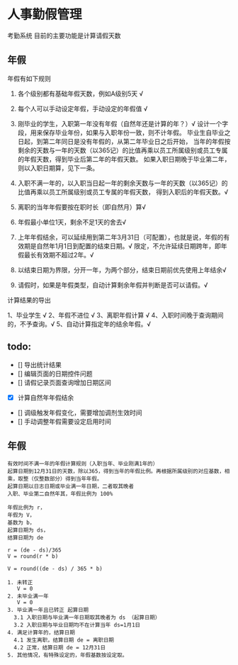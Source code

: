 # 人事勤假管理
考勤系统
目前的主要功能是计算请假天数
## 年假
年假有如下规则
1. 各个级别都有基础年假天数，例如A级别5天  √
2. 每个人可以手动设定年假，手动设定的年假值 √
3. 刚毕业的学生，入职第一年没有年假（自然年还是计算的年？）√
   设计一个字段，用来保存毕业年份，如果与入职年份一致，则不计年假。
   毕业生自毕业之日起，到第二年同日是没有年假的，从第二年毕业日之后开始，
   当年的年假按剩余的天数与一年的天数（以365记）的比值再乘以员工所属级别或员工专属的年假天数，得到毕业后第二年的年假天数。
   如果入职日期晚于毕业第二年，则以入职日期算，见下一条。
4. 入职不满一年的，以入职当日起一年的剩余天数与一年的天数（以365记）的比值再乘以员工所属级别或员工专属的年假天数，
   得到入职后的年假天数。√

5. 离职的当年年假要按在职时长（即自然月）算√
6. 年假最小单位1天，剩余不足1天的舍去√

7. 上年年假结余，可以延续用到第二年3月31日（可配置），也就是说，年假的有效期是自然年1月1日到配置的结束日期。√
   限定，不允许延续日期跨年，即年假最长有效期不超过2年。√
8. 以结束日期为界限，分开一年，为两个部分，结束日期前优先使用上年结余√

9. 请假时，如果是年假类型，自动计算剩余年假并判断是否可以请假。√


计算结果的导出



1、毕业学生 √
2、年假不进位 √
3、离职年假计算 √
4、入职时间晚于查询期间的，不予查询。√
5、自动计算指定年的结余年假。√


## todo:
 - [] 导出统计结果
 - [] 编辑页面的日期控件问题
 - [] 请假记录页面查询增加日期区间
 - [x] 计算自然年年假结余
 - [] 调级触发年假变化，需要增加调剂生效时间
 - [] 手动调整年假需要设定启用时间
 
 
## 年假

``` 
有效时间不满一年的年假计算规则（入职当年、毕业刚满1年的）
起算日期到12月31日的天数，除以365，得到当年的年假比例。再根据所属级别的对应基数，相乘，取整（仅整数部分）得到当年年假。
起算日期以日志日期或毕业满一年日期，二者取其晚者
入职、毕业第二自然年其，年假比例为 100%

年假比例为 r，
年假为 V，
基数为 b，
起算日期为 ds，
结算日期为 de

r = (de - ds)/365
V = round(r * b)

V = round((de - ds) / 365 * b)

1. 未转正 
   V = 0
2. 未毕业满一年
   V = 0
3. 毕业满一年且已转正 起算日期
  3.1 入职日期与毕业满一年日期取其晚者为 ds （起算日期）
  3.2 入职日期与毕业日期均不在计算当年 ds=1月1日
4. 满足计算年的，结算日期
  4.1 发生离职，结算日期 de = 离职日期
  4.2 正常，结算日期 de = 12月31日
5. 其他情况，有特殊设定的，年假基数按设定取。

```

